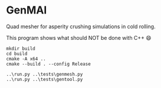 # GenMAI

Quad mesher for asperity crushing simulations in cold rolling.

This program shows what should NOT be done with C++ :smile: 

```
mkdir build
cd build
cmake -A x64 ..
cmake --build . --config Release

..\run.py ..\tests\genmesh.py
..\run.py ..\tests\gentool.py
```

